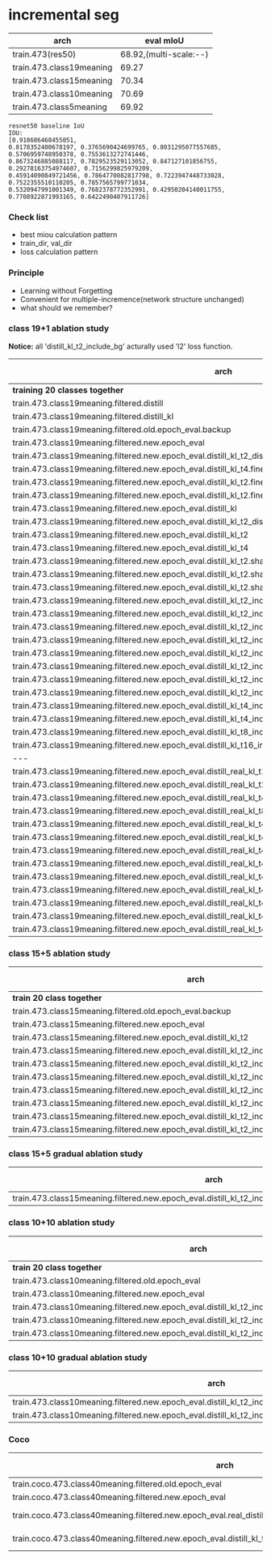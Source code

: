 
# incremental seg

|arch|eval mIoU|
|----|----|
|train.473(res50)|68.92,(multi-scale:--)|
|train.473.class19meaning|69.27|
|train.473.class15meaning|70.34|
|train.473.class10meaning|70.69|
|train.473.class5meaning|69.92|





```
resnet50 baseline IoU
IOU: 
[0.918686468455051, 
0.8178352400678197, 0.3765690424699765, 0.8031295077557685, 0.5706959748950378, 0.7553613272741446, 
0.8673246885088117, 0.7829523529113052, 0.847127101856755, 0.29278163754974607, 0.7156299825979209, 
0.45914090849721456, 0.7864770082817798, 0.7223947448733028, 0.7522355510110205, 0.7857565799771034, 
0.5320947991001349, 0.7682378772352991, 0.42950204140011755, 0.7708922871993165, 0.6422490407911726]
```

### Check list

* best miou calculation pattern
* train_dir, val_dir 
* loss calculation pattern

### Principle

*  Learning without Forgetting
*  Convenient for multiple-incremence(network structure unchanged)
*  what should we remember?




### class 19+1 ablation study

**Notice:** all 'distill_kl_t2_include_bg'  acturally used 'l2' loss function.
 
|arch|old(19 classes)|new(1 classes)|all(20 classes)
|---|---|---|---|
|**training 20 classes together**|67.56|**64.22**|67.39|
train.473.class19meaning.filtered.distill|24.61|27.66|24.77
train.473.class19meaning.filtered.distill_kl|19.81|36.48|20.65|
train.473.class19meaning.filtered.old.epoch_eval.backup|67.84|--|--|
train.473.class19meaning.filtered.new.epoch_eval|--|64.52|--|
train.473.class19meaning.filtered.new.epoch_eval.distill_kl_t2_disw10.fine_tune|39.89|46.70|40.23|
train.473.class19meaning.filtered.new.epoch_eval.distill_kl_t4.fine_tune|11.49|48.49|13.34|
train.473.class19meaning.filtered.new.epoch_eval.distill_kl_t2.fine_tune|25.52|57.3|27.11|
train.473.class19meaning.filtered.new.epoch_eval.distill_kl_t2.fine_tune.fix_branch|32.02|47.27|32.78|
train.473.class19meaning.filtered.new.epoch_eval.distill_kl|4.46|46.5|6.56|
train.473.class19meaning.filtered.new.epoch_eval.distill_kl_t2_disw10|12.38|32.29|13.38|
train.473.class19meaning.filtered.new.epoch_eval.distill_kl_t2|14.93|54.68|16.91|
train.473.class19meaning.filtered.new.epoch_eval.distill_kl_t4|0.14|29.36|1.61|
train.473.class19meaning.filtered.new.epoch_eval.distill_kl_t2.share_res1|39.22|40.48|39.29|
train.473.class19meaning.filtered.new.epoch_eval.distill_kl_t2.share_res12|25.28|46.67|26.35|
train.473.class19meaning.filtered.new.epoch_eval.distill_kl_t2.share_res123.bs12|7.84|43.76|9.64|
train.473.class19meaning.filtered.new.epoch_eval.distill_kl_t2_include_bg.fine_tune|34.58|64.8|36.10|
train.473.class19meaning.filtered.new.epoch_eval.distill_kl_t2_include_bg.fine_tune.fix_branch|43.4|60.08|44.25|
train.473.class19meaning.filtered.new.epoch_eval.distill_kl_t2_include_bg.fine_tune.share_res1|43.72|**66.82**|44.88|
train.473.class19meaning.filtered.new.epoch_eval.distill_kl_t2_include_bg.fine_tune.share_res12|**53.57**|64.89|**54.14**|
train.473.class19meaning.filtered.new.epoch_eval.distill_kl_t2_include_bg.fine_tune.share_res12.disw01|0.07|55.65|2.85|
train.473.class19meaning.filtered.new.epoch_eval.distill_kl_t2_include_bg.fine_tune.share_res12.disw10|66.74|64.96|66.65|
train.473.class19meaning.filtered.new.epoch_eval.distill_kl_t2_include_bg.fine_tune.share_res12.disw100|68.19|63.93|67.98|
train.473.class19meaning.filtered.new.epoch_eval.distill_kl_t2_include_bg.fine_tune.share_res123|45.59|60.92|46.36|
train.473.class19meaning.filtered.new.epoch_eval.distill_kl_t4_include_bg.fine_tune|41.37|65.56|42.58|
train.473.class19meaning.filtered.new.epoch_eval.distill_kl_t4_include_bg.fine_tune.share_res12|21.06|63.68|23.19|
train.473.class19meaning.filtered.new.epoch_eval.distill_kl_t8_include_bg.fine_tune|39.29|66.13|40.62|
train.473.class19meaning.filtered.new.epoch_eval.distill_kl_t16_include_bg.fine_tune|35.04|66.87|36.63|
|---|---|---|---|
train.473.class19meaning.filtered.new.epoch_eval.distill_real_kl_t1_include_bg.fine_tune|63.15|65.47|63.27|
train.473.class19meaning.filtered.new.epoch_eval.distill_real_kl_t2_include_bg.fine_tune|64.23|65.41|64.29|
train.473.class19meaning.filtered.new.epoch_eval.distill_real_kl_t4_include_bg.fine_tune|65.86|65.14|65.82|
train.473.class19meaning.filtered.new.epoch_eval.distill_real_kl_t8_include_bg.fine_tune|64.94|65.23|64.96|
train.473.class19meaning.filtered.new.epoch_eval.distill_real_kl_t4_include_bg.fine_tune.share_res1|66.03|64.28|65.94|
train.473.class19meaning.filtered.new.epoch_eval.distill_real_kl_t4_include_bg.fine_tune.share_res12|66.31|63.84|66.19|
train.473.class19meaning.filtered.new.epoch_eval.distill_real_kl_t4_include_bg.fine_tune.share_res123|65.55|59.86|65.27|
train.473.class19meaning.filtered.new.epoch_eval.distill_real_kl_t4_include_bg.fine_tune.share_res1234|65.51|58.83|65.17|
train.473.class19meaning.filtered.new.epoch_eval.distill_real_kl_t4_include_bg.fine_tune.share_res12.disw100|49.64|16.8|48.0|
train.473.class19meaning.filtered.new.epoch_eval.distill_real_kl_t4_include_bg.fine_tune.share_res12.disw001|0.15|65.21|3.4|
train.473.class19meaning.filtered.new.epoch_eval.distill_real_kl_t4_include_bg.fine_tune.share_res12.disw01|35.05|65.80|36.59|
train.473.class19meaning.filtered.new.epoch_eval.distill_real_kl_t4_include_bg.fine_tune.share_res12.disw10|67.52|60.9|67.19|
train.473.class19meaning.filtered.new.epoch_eval.distill_real_kl_t4_include_bg.fine_tune.share_res12.disw100|49.20|21.95|48.03|

### class 15+5 ablation study

|arch|old(15 classes)|new(5 classes)|all(20 classes)
|---|---|---|---|
|**train 20 class together**|68.9|62.86|67.39|
train.473.class15meaning.filtered.old.epoch_eval.backup|68.24|--|--|
train.473.class15meaning.filtered.new.epoch_eval|--|56.18|--|
train.473.class15meaning.filtered.new.epoch_eval.distill_kl_t2|--|64.76|14.63|
train.473.class15meaning.filtered.new.epoch_eval.distill_kl_t2_include_bg|25.59|57.4|33.54|
train.473.class15meaning.filtered.new.epoch_eval.distill_kl_t2_include_bg.share_res1|31.02|59.74|38.20|
train.473.class15meaning.filtered.new.epoch_eval.distill_kl_t2_include_bg.share_res12|32.72|60.19|39.59|
train.473.class15meaning.filtered.new.epoch_eval.distill_kl_t2_include_bg.share_res12.disw10|67.05|60.81|65.49|
train.473.class15meaning.filtered.new.epoch_eval.distill_kl_t2_include_bg.share_res12.disw100|69.37|59.50|66.90|
train.473.class15meaning.filtered.new.epoch_eval.distill_kl_t2_include_bg.share_res123|35.78|57.84|41.3|
train.473.class15meaning.filtered.new.epoch_eval.distill_kl_t2_include_bg.fix_branch|22.43|54.13|30.36|

### class 15+5  gradual ablation study

|arch|old(15 classes)|new(5 classes)|all(20 classes)
|---|---|---|---|
train.473.class15meaning.filtered.new.epoch_eval.distill_kl_t2_include_bg.share_res12.disw10.gradual16|69.11|52.21|68.05|

### class 10+10 ablation study

|arch|old(10 classes)|new(10 classes)|all(20 classes)
|---|---|---|---|
|**train 20 class together**|68.29|66.48|67.39|
train.473.class10meaning.filtered.old.epoch_eval|66.7|--|--|
train.473.class10meaning.filtered.new.epoch_eval|--|64.8|--|
train.473.class10meaning.filtered.new.epoch_eval.distill_kl_t2_include_bg.share_res12.disw10|20.63|65.49|43.06|
train.473.class10meaning.filtered.new.epoch_eval.distill_kl_t2_include_bg.share_res12.disw100|57.42|63.72|60.57|
train.473.class10meaning.filtered.new.epoch_eval.distill_kl_t2_include_bg.share_res12.disw1000|44.68|24.24|34.46|

### class 10+10 gradual ablation study

|arch|old(10 classes)|new(10 classes)|all(20 classes)
|---|---|---|---|
train.473.class10meaning.filtered.new.epoch_eval.distill_kl_t2_include_bg.share_res12.disw100.gradual15|66.97|68.26|67.4|
train.473.class10meaning.filtered.new.epoch_eval.distill_kl_t2_include_bg.share_res12.disw100.gradual20|66.2|64.6|65.8|

### Coco


|arch|old(40 classes)|new(40 classses)|all(80 classes)|
|--|--|--|--|
|train.coco.473.class40meaning.filtered.old.epoch_eval|56.08/55.40|--|--|
|train.coco.473.class40meaning.filtered.new.epoch_eval|--|38.61/39.83|--|
train.coco.473.class40meaning.filtered.new.epoch_eval.real_distill_kl_t4_include_bg.fine_tune|??/--|?/--|39.08/--|
train.coco.473.class40meaning.filtered.new.epoch_eval.distill_kl_t2_include_bg.fine_tune.share_res12.disw100|??/--|?/--|39.71/--|